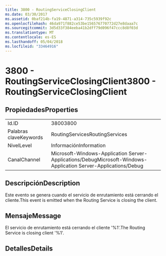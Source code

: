 ```yaml
---
title: 3800 - RoutingServiceClosingClient
ms.date: 03/30/2017
ms.assetid: 0baf214b-fa19-4871-a314-735c5939f92c
ms.openlocfilehash: 46da971f882ce53be156576770772d27e8daaa7c
ms.sourcegitcommit: 3d5d33f384eeba41b2dff79d096f47ccc8d8f03d
ms.translationtype: MT
ms.contentlocale: es-ES
ms.lasthandoff: 05/04/2018
ms.locfileid: "33464916"
---
```

# <a name="3800---routingserviceclosingclient"></a><span data-ttu-id="c5a02-102">3800 - RoutingServiceClosingClient</span><span class="sxs-lookup"><span data-stu-id="c5a02-102">3800 - RoutingServiceClosingClient</span></span>
## <a name="properties"></a><span data-ttu-id="c5a02-103">Propiedades</span><span class="sxs-lookup"><span data-stu-id="c5a02-103">Properties</span></span>  
  
|||  
|-|-|  
|<span data-ttu-id="c5a02-104">Id.</span><span class="sxs-lookup"><span data-stu-id="c5a02-104">ID</span></span>|<span data-ttu-id="c5a02-105">3800</span><span class="sxs-lookup"><span data-stu-id="c5a02-105">3800</span></span>|  
|<span data-ttu-id="c5a02-106">Palabras clave</span><span class="sxs-lookup"><span data-stu-id="c5a02-106">Keywords</span></span>|<span data-ttu-id="c5a02-107">RoutingServices</span><span class="sxs-lookup"><span data-stu-id="c5a02-107">RoutingServices</span></span>|  
|<span data-ttu-id="c5a02-108">Nivel</span><span class="sxs-lookup"><span data-stu-id="c5a02-108">Level</span></span>|<span data-ttu-id="c5a02-109">Información</span><span class="sxs-lookup"><span data-stu-id="c5a02-109">Information</span></span>|  
|<span data-ttu-id="c5a02-110">Canal</span><span class="sxs-lookup"><span data-stu-id="c5a02-110">Channel</span></span>|<span data-ttu-id="c5a02-111">Microsoft-Windows-Application Server-Applications/Debug</span><span class="sxs-lookup"><span data-stu-id="c5a02-111">Microsoft-Windows-Application Server-Applications/Debug</span></span>|  
  
## <a name="description"></a><span data-ttu-id="c5a02-112">Descripción</span><span class="sxs-lookup"><span data-stu-id="c5a02-112">Description</span></span>  
 <span data-ttu-id="c5a02-113">Este evento se genera cuando el servicio de enrutamiento está cerrando el cliente.</span><span class="sxs-lookup"><span data-stu-id="c5a02-113">This event is emitted when the Routing Service is closing the client.</span></span>  
  
## <a name="message"></a><span data-ttu-id="c5a02-114">Mensaje</span><span class="sxs-lookup"><span data-stu-id="c5a02-114">Message</span></span>  
 <span data-ttu-id="c5a02-115">El servicio de enrutamiento está cerrando el cliente '%1'.</span><span class="sxs-lookup"><span data-stu-id="c5a02-115">The Routing Service is closing client '%1'.</span></span>  
  
## <a name="details"></a><span data-ttu-id="c5a02-116">Detalles</span><span class="sxs-lookup"><span data-stu-id="c5a02-116">Details</span></span>
